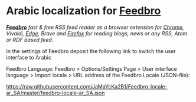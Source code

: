 # Arabic localization for [Feedbro](https://nodetics.com/feedbro/ "Go to Feedbro Project homepage")

***[Feedbro](https://nodetics.com/feedbro/ "Go to Feedbro Project homepage")*** *fast & free RSS feed reader as a browser extension for [Chrome](https://chrome.google.com/webstore/detail/feedbro/mefgmmbdailogpfhfblcnnjfmnpnmdfa "Go to extension page, for Chrome"), Vivaldi, [Edge](https://microsoftedge.microsoft.com/addons/detail/pdfbckdfhgaohcfdkcgpggcifmalimfd "Go to extension page, for Edge"), Brave and [Firefox](https://addons.mozilla.org/en-GB/firefox/addon/feedbroreader/ "Go to extension page, for Firefox") for reading blogs, news or any RSS, Atom or RDF based feed.*

In the settings of Feedbro deposit the following link to switch the user interface to Arabic

Feedbro Language: Feedbro > Options/Settings Page > User interface language > Import locale > URL address of the Feedbro Locale (JSON-file):


https://raw.githubusercontent.com/JaMaYcKa2B1/Feedbro-locale-ar_SA/master/feedbro-locale-ar_SA.json
